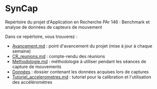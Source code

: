 # SynCap

Repértoire du projet d'Application en Recherche PAr 146 : Benchmark et analyse de données de capteurs de mouvement

Dans ce repértoire, vous trouverez :

* [Avancement.md](https://github.com/AmigoCap/SynCap/blob/master/Avancement.md) : point d'avancement du projet (mise à jour à chaque semaine)
* [CR_reunions.md](https://github.com/AmigoCap/SynCap/blob/master/CR_reunions.md) : compte-rendu des réunions
* [Methodologie.md](https://github.com/AmigoCap/SynCap/blob/master/Methodologie.md) : méthodologie à utiliser pendant les séances de capture de mouvements
* [Données](https://github.com/AmigoCap/SynCap/tree/master/donnees) : dossier contenant les données acquises lors de captures
* [Tutoriel_accelerometres.md](Tutoriel_accelerometres.md) : tutoriel pour la calibration et l'utilisation des accéléromètres
